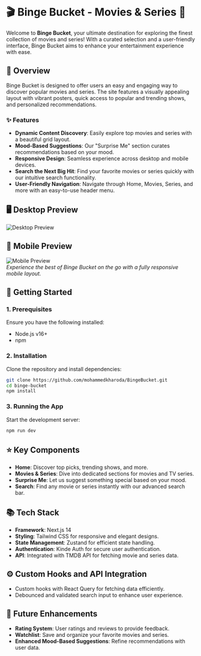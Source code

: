 # 🎬 **Binge Bucket - Movies & Series** 🍿

Welcome to **Binge Bucket**, your ultimate destination for exploring the finest collection of movies and series! With a curated selection and a user-friendly interface, Binge Bucket aims to enhance your entertainment experience with ease.

## **📌 Overview**

Binge Bucket is designed to offer users an easy and engaging way to discover popular movies and series. The site features a visually appealing layout with vibrant posters, quick access to popular and trending shows, and personalized recommendations.

### **✨ Features**

- **Dynamic Content Discovery**: Easily explore top movies and series with a beautiful grid layout.
- **Mood-Based Suggestions**: Our "Surprise Me" section curates recommendations based on your mood.
- **Responsive Design**: Seamless experience across desktop and mobile devices.
- **Search the Next Big Hit**: Find your favorite movies or series quickly with our intuitive search functionality.
- **User-Friendly Navigation**: Navigate through Home, Movies, Series, and more with an easy-to-use header menu.

## **🖥️ Desktop Preview**

![Desktop Preview](https://i.postimg.cc/63RCPmJD/p1.png)

## **📱 Mobile Preview**

![Mobile Preview](https://i.ibb.co/V3Jf2Dw/i-Phone-12-Front.png)  
_Experience the best of Binge Bucket on the go with a fully responsive mobile layout._

## **🚀 Getting Started**

### **1. Prerequisites**

Ensure you have the following installed:

- Node.js v16+
- npm

### **2. Installation**

Clone the repository and install dependencies:

```bash
git clone https://github.com/mohammedkharoda/BingeBucket.git
cd binge-bucket
npm install
```

### **3. Running the App**

Start the development server:

```bash
npm run dev
```

## **⭐ Key Components**

- **Home**: Discover top picks, trending shows, and more.
- **Movies & Series**: Dive into dedicated sections for movies and TV series.
- **Surprise Me**: Let us suggest something special based on your mood.
- **Search**: Find any movie or series instantly with our advanced search bar.

## **📚 Tech Stack**

- **Framework**: Next.js 14
- **Styling**: Tailwind CSS for responsive and elegant designs.
- **State Management**: Zustand for efficient state handling.
- **Authentication**: Kinde Auth for secure user authentication.
- **API**: Integrated with TMDB API for fetching movie and series data.

## **⚙️ Custom Hooks and API Integration**

- Custom hooks with React Query for fetching data efficiently.
- Debounced and validated search input to enhance user experience.

## 🔧 **Future Enhancements**

- **Rating System**: User ratings and reviews to provide feedback.
- **Watchlist**: Save and organize your favorite movies and series.
- **Enhanced Mood-Based Suggestions**: Refine recommendations with user data.
